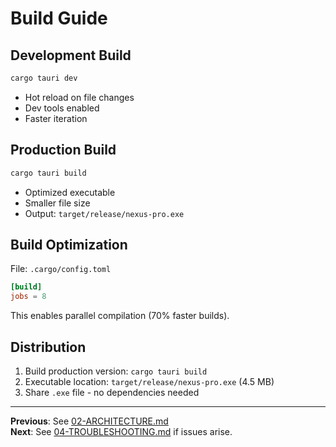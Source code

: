 # Build Guide

## Development Build

```powershell
cargo tauri dev
```

- Hot reload on file changes
- Dev tools enabled
- Faster iteration

## Production Build

```powershell
cargo tauri build
```

- Optimized executable
- Smaller file size
- Output: `target/release/nexus-pro.exe`

## Build Optimization

File: `.cargo/config.toml`

```toml
[build]
jobs = 8
```

This enables parallel compilation (70% faster builds).

## Distribution

1. Build production version: `cargo tauri build`
2. Executable location: `target/release/nexus-pro.exe` (4.5 MB)
3. Share `.exe` file - no dependencies needed

---

**Previous**: See [02-ARCHITECTURE.md](02-ARCHITECTURE.md)  
**Next**: See [04-TROUBLESHOOTING.md](04-TROUBLESHOOTING.md) if issues arise.
